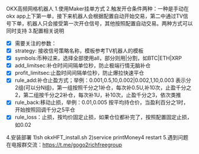 OKX高频网格机器人
1.使用Maker挂单方式
2.触发开仓条件两种：一种是手动在okx app上下第一单，接下来机器人会根据配置自动开始交易，第二中通过TV信号下单，机器人只会接受第一次开仓信号，其他按照配置自动交易。两种方式可以同时支持
3.配置相关说明
- [x] 需要关注的参数：
- [x] strategy: 接收信号策略名称，模板参考TV机器人的模板
- [x] symbols:币种过来，选择全部使用all，部分则用|分割，如BTC|ETH|XRP
- [x] add_limitsec:补仓时间间隔单位秒，防止极端行情无脑补仓
- [x] profit_limitsec:止盈时间间隔单位秒，防止爆拉快速平仓
- [x] rule_add:补仓止盈方式；举例：0.001,0.5,10,0.002|0.002,1,10,0.003 表示分2组(可以分N组)，第一组按照千分之1补仓，每次补0.5U,补10次，止盈千分之2，第二组按千分之2补仓，每次补1U，补10次，止盈千分之3，依次类推
- [x] rule_back:移动止损，举例：0.01,0.005 按平均持仓价，当盈利百分之1时，开始按照回调千分之5平仓
- [x] rule_loss：止损，按均价固定止损，如果仓位都补完了，按照配置固定止损，如0.02

4.安装部署
1)sh okxHFT_install.sh
2)service printMoney4 restart
5.遇到问题在电报群交流：https://t.me/gogo2richfreegroup
